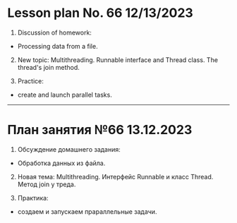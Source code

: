 # Lesson plan No. 66 12/13/2023

1. Discussion of homework:
- Processing data from a file.

2. New topic: Multithreading.
   Runnable interface and Thread class.
   The thread's join method.

3. Practice:
- create and launch parallel tasks.

___________________________________________

# План занятия №66 13.12.2023

1. Обcуждение домашнего задания: 
- Обработка данных из файла.

2. Новая тема: Multithreading. 
Интерфейс Runnable и класс Thread.
Метод join у треда.

3. Практика:
- создаем и запускаем прараллельные задачи. 






